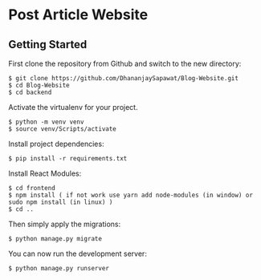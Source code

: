 # Post Article Website 

## Getting Started

First clone the repository from Github and switch to the new directory:

    $ git clone https://github.com/DhananjaySapawat/Blog-Website.git
    $ cd Blog-Website
    $ cd backend
    
Activate the virtualenv for your project.

    $ python -m venv venv
    $ source venv/Scripts/activate
    
Install project dependencies:

    $ pip install -r requirements.txt
    
Install React Modules:

    $ cd frontend
    $ npm install ( if not work use yarn add node-modules (in window) or sudo npm install (in linux) )
    $ cd ..
Then simply apply the migrations:
   
    $ python manage.py migrate
    

You can now run the development server:

    $ python manage.py runserver
    

